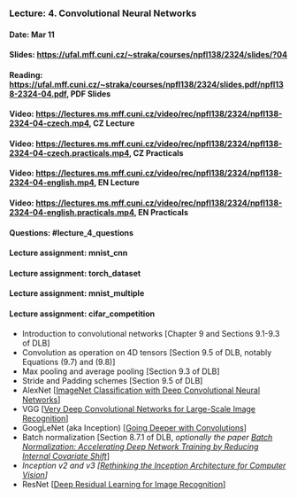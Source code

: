 ### Lecture: 4. Convolutional Neural Networks
#### Date: Mar 11
#### Slides: https://ufal.mff.cuni.cz/~straka/courses/npfl138/2324/slides/?04
#### Reading: https://ufal.mff.cuni.cz/~straka/courses/npfl138/2324/slides.pdf/npfl138-2324-04.pdf, PDF Slides
#### Video: https://lectures.ms.mff.cuni.cz/video/rec/npfl138/2324/npfl138-2324-04-czech.mp4, CZ Lecture
#### Video: https://lectures.ms.mff.cuni.cz/video/rec/npfl138/2324/npfl138-2324-04-czech.practicals.mp4, CZ Practicals
#### Video: https://lectures.ms.mff.cuni.cz/video/rec/npfl138/2324/npfl138-2324-04-english.mp4, EN Lecture
#### Video: https://lectures.ms.mff.cuni.cz/video/rec/npfl138/2324/npfl138-2324-04-english.practicals.mp4, EN Practicals
#### Questions: #lecture_4_questions
#### Lecture assignment: mnist_cnn
#### Lecture assignment: torch_dataset
#### Lecture assignment: mnist_multiple
#### Lecture assignment: cifar_competition

- Introduction to convolutional networks [Chapter 9 and Sections 9.1-9.3 of DLB]
- Convolution as operation on 4D tensors [Section 9.5 of DLB, notably Equations (9.7) and (9.8)]
- Max pooling and average pooling [Section 9.3 of DLB]
- Stride and Padding schemes [Section 9.5 of DLB]
- AlexNet [[ImageNet Classification with Deep Convolutional Neural Networks](https://papers.nips.cc/paper/4824-imagenet-classification-with-deep-convolutional-neural-networks.pdf)]
- VGG [[Very Deep Convolutional Networks for Large-Scale Image Recognition](https://arxiv.org/abs/1409.1556)]
- GoogLeNet (aka Inception) [[Going Deeper with Convolutions](https://arxiv.org/abs/1409.4842)]
- Batch normalization [Section 8.7.1 of DLB, _optionally the paper [Batch Normalization: Accelerating Deep Network Training by Reducing Internal Covariate Shift](https://arxiv.org/abs/1502.03167)_]
- _Inception v2 and v3 [[Rethinking the Inception Architecture for Computer Vision](https://arxiv.org/abs/1512.00567)]_
- ResNet [[Deep Residual Learning for Image Recognition](https://arxiv.org/abs/1512.03385)]

